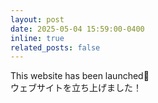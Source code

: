 ```yaml
---
layout: post
date: 2025-05-04 15:59:00-0400
inline: true
related_posts: false
---
```

<!-- アナウンスに関するファイルを書きたい場合は，al-folioのリポジトリを見よう -->
This website has been launched🚀  
ウェブサイトを立ち上げました！